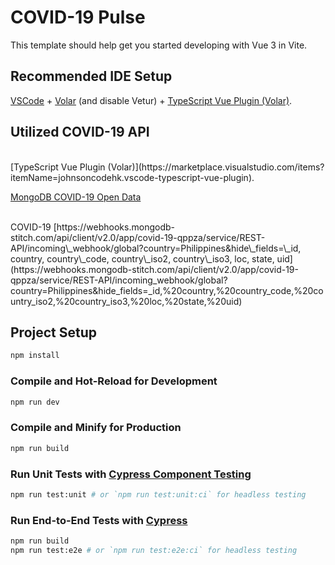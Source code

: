 # COVID-19 Pulse

This template should help get you started developing with Vue 3 in Vite.

## Recommended IDE Setup

[VSCode](https://code.visualstudio.com/) + [Volar](https://marketplace.visualstudio.com/items?itemName=johnsoncodehk.volar) (and disable Vetur) + [TypeScript Vue Plugin (Volar)](https://marketplace.visualstudio.com/items?itemName=johnsoncodehk.vscode-typescript-vue-plugin).

## Utilized COVID-19 API
<br>
[TypeScript Vue Plugin (Volar)](https://marketplace.visualstudio.com/items?itemName=johnsoncodehk.vscode-typescript-vue-plugin).

[MongoDB COVID-19 Open Data](https://github.com/mongodb-developer/open-data-covid-19)

<br>
COVID-19 [https://webhooks.mongodb-stitch.com/api/client/v2.0/app/covid-19-qppza/service/REST-API/incoming\_webhook/global?country=Philippines&hide\_fields=\_id, country, country\_code, country\_iso2, country\_iso3, loc, state, uid](https://webhooks.mongodb-stitch.com/api/client/v2.0/app/covid-19-qppza/service/REST-API/incoming_webhook/global?country=Philippines&hide_fields=_id,%20country,%20country_code,%20country_iso2,%20country_iso3,%20loc,%20state,%20uid)

## Project Setup

``` sh
npm install
```

### Compile and Hot-Reload for Development

``` sh
npm run dev
```

### Compile and Minify for Production

``` sh
npm run build
```

### Run Unit Tests with [Cypress Component Testing](https://docs.cypress.io/guides/component-testing/introduction)

``` sh
npm run test:unit # or `npm run test:unit:ci` for headless testing
```

### Run End-to-End Tests with [Cypress](https://www.cypress.io/)

``` sh
npm run build
npm run test:e2e # or `npm run test:e2e:ci` for headless testing
```